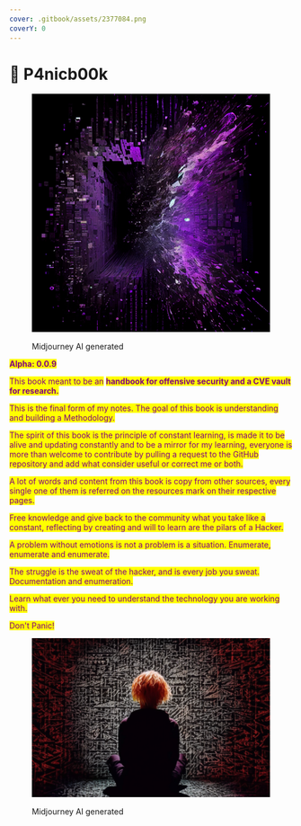 ```yaml
---
cover: .gitbook/assets/2377084.png
coverY: 0
---
```


# 🔮 P4nicb00k

<figure><img src=".gitbook/assets/Shremboat_purple_matrix_code_color_explosion_c755ddcc-0691-4c20-8014-6a17ca5ef284.png" alt=""><figcaption><p>Midjourney AI generated</p></figcaption></figure>

<mark style="color:purple;">**Alpha: 0.0.9**</mark>

<mark style="color:purple;">This book meant to be an</mark> <mark style="color:purple;"></mark><mark style="color:purple;">**handbook for offensive security and a CVE vault for research.**</mark>&#x20;

<mark style="color:purple;">This is the final form of my notes. The goal of this book is understanding and building a Methodology.</mark>&#x20;

<mark style="color:purple;">The spirit of this book is the principle of constant learning, is made it to be alive and updating constantly and to be a mirror for my learning, everyone is more than welcome to contribute by pulling a request to the GitHub repository and add what consider useful or correct me or both.</mark>

<mark style="color:purple;">A lot of words and content from this book is copy from other sources, every single one of them is referred on the resources mark on their respective pages.</mark>

<mark style="color:purple;">Free knowledge and give back to the community what you take like a constant, reflecting by creating and will to learn are the pilars of a Hacker.</mark>

<mark style="color:purple;">A problem without emotions is not a problem is a situation. Enumerate, enumerate and enumerate.</mark>

<mark style="color:purple;">The struggle is the sweat of the hacker, and is every job you sweat. Documentation and enumeration.</mark>

<mark style="color:purple;">Learn what ever you need to understand the technology you are working with.</mark>

<mark style="color:purple;">Don't Panic!</mark>&#x20;

<figure><img src=".gitbook/assets/Cubethulhu_colorful_cellular_automata_calligraphy_sony_a7_IV_ph_fd9a806d-5b02-44f6-ac9a-a6d84d9c20ca.png" alt=""><figcaption><p>Midjourney AI generated</p></figcaption></figure>



